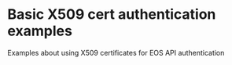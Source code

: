# Basic X509 cert authentication examples
Examples about using X509 certificates for EOS API authentication
